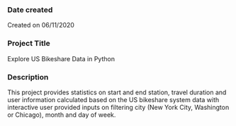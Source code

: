 ### Date created
Created on 06/11/2020

### Project Title
Explore US Bikeshare Data in Python

### Description
This project provides statistics on start and end station, travel duration and user information calculated based on the US bikeshare system data with interactive user provided inputs on filtering city (New York City, Washington or Chicago), month and day of week.
